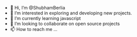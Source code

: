 - 👋 Hi, I’m @ShubhamBerlia
- 👀 I’m interested in exploring and developing new projects.
- 🌱 I’m currently learning javascript
- 💞️ I’m looking to collaborate on open source projects
- 📫 How to reach me ...

<!---
ShubhamBerlia/ShubhamBerlia is a ✨ special ✨ repository because its `README.md` (this file) appears on your GitHub profile.
You can click the Preview link to take a look at your changes.
--->
